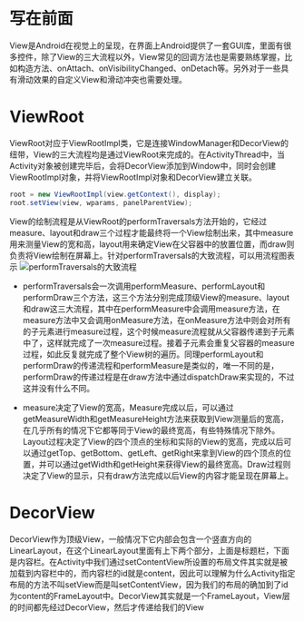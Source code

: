 # 写在前面
View是Android在视觉上的呈现，在界面上Android提供了一套GUI库，里面有很多控件，除了View的三大流程以外，View常见的回调方法也是需要熟练掌握，比如构造方法、onAttach、onVisibilityChanged、onDetach等。另外对于一些具有滑动效果的自定义View和滑动冲突也需要处理。

# ViewRoot
ViewRoot对应于ViewRootImpl类，它是连接WindowManager和DecorView的纽带，View的三大流程均是通过ViewRoot来完成的。在ActivityThread中，当Activity对象被创建完毕后，会将DecorView添加到Window中，同时会创建ViewRootImpl对象，并将ViewRootImpl对象和DecorView建立关联。

``` java
root = new ViewRootImpl(view.getContext(), display);
root.setView(view, wparams, panelParentView);
```

View的绘制流程是从ViewRoot的performTraversals方法开始的，它经过measure、layout和draw三个过程才能最终将一个View绘制出来，其中measure用来测量View的宽和高，layout用来确定View在父容器中的放置位置，而draw则负责将View绘制在屏幕上。针对performTraversals的大致流程，可以用流程图表示
![performTraversals的大致流程](http://oi9a3yd8k.bkt.clouddn.com/performTraversals.png)

- performTraversals会一次调用performMeasure、performLayout和performDraw三个方法，这三个方法分别完成顶级View的measure、layout和draw这三大流程，其中在performMeasure中会调用measure方法，在measure方法中又会调用onMeasure方法，在onMeasure方法中则会对所有的子元素进行measure过程，这个时候measure流程就从父容器传递到子元素中了，这样就完成了一次measure过程。接着子元素会重复父容器的measure过程，如此反复就完成了整个View树的遍历。同理performLayout和performDraw的传递流程和performMeasure是类似的，唯一不同的是，performDraw的传递过程是在draw方法中通过dispatchDraw来实现的，不过这并没有什么不同。

- measure决定了View的宽高，Measure完成以后，可以通过getMeasureWidth和getMeasureHeight方法来获取到View测量后的宽高，在几乎所有的情况下它都等同于View的最终宽高，有些特殊情况下除外。Layout过程决定了View的四个顶点的坐标和实际的View的宽高，完成以后可以通过getTop、getBottom、getLeft、getRight来拿到View的四个顶点的位置，并可以通过getWidth和getHeight来获得View的最终宽高。Draw过程则决定了View的显示，只有draw方法完成以后View的内容才能呈现在屏幕上。

# DecorView

DecorView作为顶级View，一般情况下它内部会包含一个竖直方向的LinearLayout，在这个LinearLayout里面有上下两个部分，上面是标题栏，下面是内容栏。在Activity中我们通过setContentView所设置的布局文件其实就是被加载到内容栏中的，而内容栏的id就是content，因此可以理解为什么Activity指定布局的方法不叫setView而是叫setContentView，因为我们的布局的确加到了id为content的FrameLayout中。DecorView其实就是一个FrameLayout，View层的时间都先经过DecorView，然后才传递给我们的View